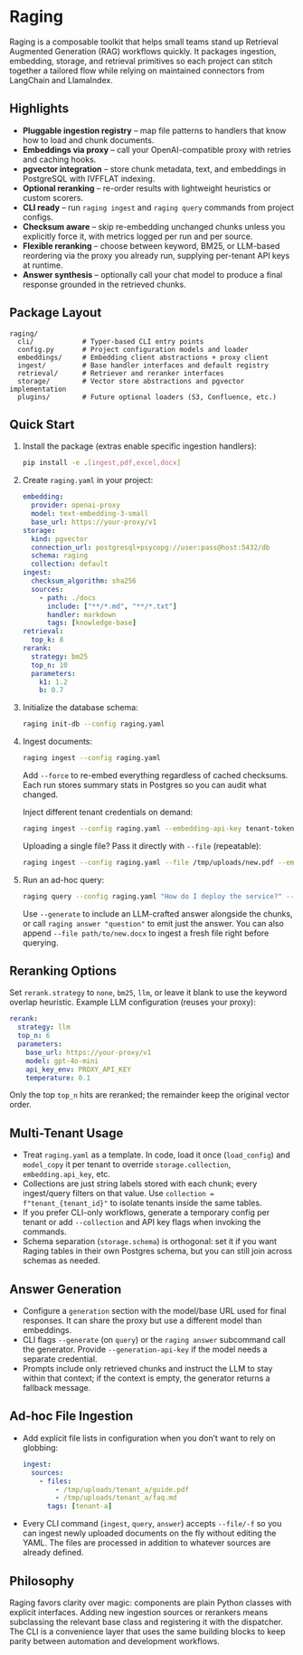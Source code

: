 # Raging

Raging is a composable toolkit that helps small teams stand up Retrieval Augmented Generation (RAG) workflows quickly. It packages ingestion, embedding, storage, and retrieval primitives so each project can stitch together a tailored flow while relying on maintained connectors from LangChain and LlamaIndex.

## Highlights

- **Pluggable ingestion registry** – map file patterns to handlers that know how to load and chunk documents.
- **Embeddings via proxy** – call your OpenAI-compatible proxy with retries and caching hooks.
- **pgvector integration** – store chunk metadata, text, and embeddings in PostgreSQL with IVFFLAT indexing.
- **Optional reranking** – re-order results with lightweight heuristics or custom scorers.
- **CLI ready** – run `raging ingest` and `raging query` commands from project configs.
- **Checksum aware** – skip re-embedding unchanged chunks unless you explicitly force it, with metrics logged per run and per source.
- **Flexible reranking** – choose between keyword, BM25, or LLM-based reordering via the proxy you already run, supplying per-tenant API keys at runtime.
- **Answer synthesis** – optionally call your chat model to produce a final response grounded in the retrieved chunks.

## Package Layout

```
raging/
  cli/            # Typer-based CLI entry points
  config.py       # Project configuration models and loader
  embeddings/     # Embedding client abstractions + proxy client
  ingest/         # Base handler interfaces and default registry
  retrieval/      # Retriever and reranker interfaces
  storage/        # Vector store abstractions and pgvector implementation
  plugins/        # Future optional loaders (S3, Confluence, etc.)
```

## Quick Start

1. Install the package (extras enable specific ingestion handlers):

   ```bash
   pip install -e .[ingest,pdf,excel,docx]
   ```

2. Create `raging.yaml` in your project:

   ```yaml
   embedding:
     provider: openai-proxy
     model: text-embedding-3-small
     base_url: https://your-proxy/v1
   storage:
     kind: pgvector
     connection_url: postgresql+psycopg://user:pass@host:5432/db
     schema: raging
     collection: default
   ingest:
     checksum_algorithm: sha256
     sources:
       - path: ./docs
         include: ["**/*.md", "**/*.txt"]
         handler: markdown
         tags: [knowledge-base]
   retrieval:
     top_k: 8
   rerank:
     strategy: bm25
     top_n: 10
     parameters:
       k1: 1.2
       b: 0.7
   ```

3. Initialize the database schema:

   ```bash
   raging init-db --config raging.yaml
   ```

4. Ingest documents:

   ```bash
   raging ingest --config raging.yaml
   ```

   Add `--force` to re-embed everything regardless of cached checksums.
   Each run stores summary stats in Postgres so you can audit what changed.

   Inject different tenant credentials on demand:

   ```bash
   raging ingest --config raging.yaml --embedding-api-key tenant-token --rerank-api-key tenant-rerank
   ```

   Uploading a single file? Pass it directly with `--file` (repeatable):

   ```bash
   raging ingest --config raging.yaml --file /tmp/uploads/new.pdf --embedding-api-key tenant-token
   ```

5. Run an ad-hoc query:

   ```bash
   raging query --config raging.yaml "How do I deploy the service?" --generate --generation-api-key tenant-gen
   ```

   Use `--generate` to include an LLM-crafted answer alongside the chunks, or call `raging answer "question"` to emit just the answer.
   You can also append `--file path/to/new.docx` to ingest a fresh file right before querying.

## Reranking Options

Set `rerank.strategy` to `none`, `bm25`, `llm`, or leave it blank to use the keyword overlap heuristic. Example LLM configuration (reuses your proxy):

```yaml
rerank:
  strategy: llm
  top_n: 6
  parameters:
    base_url: https://your-proxy/v1
    model: gpt-4o-mini
    api_key_env: PROXY_API_KEY
    temperature: 0.1
```

Only the top `top_n` hits are reranked; the remainder keep the original vector order.

## Multi-Tenant Usage

- Treat `raging.yaml` as a template. In code, load it once (`load_config`) and `model_copy` it per tenant to override `storage.collection`, `embedding.api_key`, etc.
- Collections are just string labels stored with each chunk; every ingest/query filters on that value. Use `collection = f"tenant_{tenant_id}"` to isolate tenants inside the same tables.
- If you prefer CLI-only workflows, generate a temporary config per tenant or add `--collection` and API key flags when invoking the commands.
- Schema separation (`storage.schema`) is orthogonal: set it if you want Raging tables in their own Postgres schema, but you can still join across schemas as needed.

## Answer Generation

- Configure a `generation` section with the model/base URL used for final responses. It can share the proxy but use a different model than embeddings.
- CLI flags `--generate` (on `query`) or the `raging answer` subcommand call the generator. Provide `--generation-api-key` if the model needs a separate credential.
- Prompts include only retrieved chunks and instruct the LLM to stay within that context; if the context is empty, the generator returns a fallback message.

## Ad-hoc File Ingestion

- Add explicit file lists in configuration when you don’t want to rely on globbing:

  ```yaml
  ingest:
    sources:
      - files:
          - /tmp/uploads/tenant_a/guide.pdf
          - /tmp/uploads/tenant_a/faq.md
        tags: [tenant-a]
  ```

- Every CLI command (`ingest`, `query`, `answer`) accepts `--file/-f` so you can ingest newly uploaded documents on the fly without editing the YAML. The files are processed in addition to whatever sources are already defined.

## Philosophy

Raging favors clarity over magic: components are plain Python classes with explicit interfaces. Adding new ingestion sources or rerankers means subclassing the relevant base class and registering it with the dispatcher. The CLI is a convenience layer that uses the same building blocks to keep parity between automation and development workflows.
